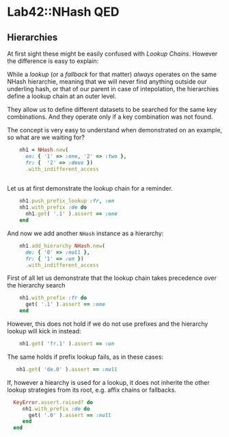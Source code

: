 
# Lab42::NHash QED 

## Hierarchies

At first sight these might be easily confused with _Lookup Chains_. However the difference is easy to explain:

While a _lookup_ (or a _fallback_ for that matter) *always* operates on the same NHash hierarchie, meaning
that we will never find anything outside our underling hash, or that of our parent in case of intepolation,
the hierarchies define a lookup chain at an outer level.

They allow us to define different datasets to be searched for the same key combinations. And they operate only
if a key combination was not found.

The concept is very easy to understand when demonstrated on an example, so what are we waiting for?

```ruby
    nh1 = NHash.new(
      en: { '1' => :one, '2' => :two },
      fr: {  '2' => :deux })
      .with_indifferent_access
    
```

Let us at first demonstrate the lookup chain for a reminder.

```ruby
    nh1.push_prefix_lookup :fr, :en
    nh1.with_prefix :de do
      nh1.get( '.1' ).assert == :one
    end 
```

And now we add another `NHash` instance as a hierarchy:

```ruby
    nh1.add_hierarchy NHash.new(
      de: { '0' => :null },
      fr: { '1' => :un })
      .with_indifferent_access
```

First of all let us demonstrate that the lookup chain takes precedence over the hierarchy search

```ruby
    nh1.with_prefix :fr do
      get( '.1' ).assert == :one
    end
```

However, this does not hold if we do not use prefixes and the hierarchy lookup will kick in instead:

```ruby
    nh1.get( 'fr.1' ).assert == :un
```


The same holds if prefix lookup fails, as in these cases:

```ruby
   nh1.get( 'de.0' ).assert == :null

```
    
If, however a hiearchy is used for a lookup, it does not inherite the other lookup strategies
from its root, e.g. affix chains or fallbacks.

```ruby
  KeyError.assert.raised? do
     nh1.with_prefix :de do
       get( '.0' ).assert == :null
     end
  end
```


